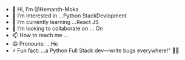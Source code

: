 - 👋 Hi, I’m @Hemanth-Moka
- 👀 I’m interested in ...Python StackDevlopment
- 🌱 I’m currently learning ...React JS
- 💞️ I’m looking to collaborate on ... On
- 📫 How to reach me ...
- 😄 Pronouns: ...He
- ⚡ Fun fact: ...a Python Full Stack dev—write bugs everywhere!" 🐍😎

<!---
Hemanth-Moka/Hemanth-Moka is a ✨ special ✨ repository because its `README.md` (this file) appears on your GitHub profile.
You can click the Preview link to take a look at your changes.
--->
